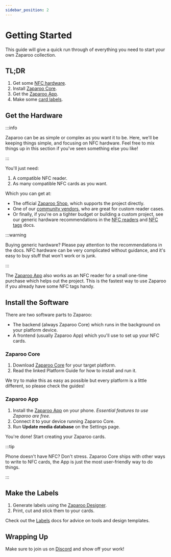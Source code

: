 ```yaml
---
sidebar_position: 2
---
```


# Getting Started

This guide will give a quick run through of everything you need to start your own Zaparoo collection.

## TL;DR

1. Get some [NFC hardware](https://shop.zaparoo.com/products/zaparoo-starter-kit).
2. Install [Zaparoo Core](/downloads/#zaparoo-core).
3. Get the [Zaparoo App](https://zaparoo.app/).
4. Make some [card labels](https://design.zaparoo.org/).

## Get the Hardware

:::info

Zaparoo can be as simple or complex as you want it to be. Here, we'll be keeping things simple,
and focusing on NFC hardware. Feel free to mix things up in this section if you've seen something else you like!

:::

You'll just need:

1. A compatible NFC reader.
2. As many compatible NFC cards as you want.

Which you can get at:

- The official [Zaparoo Shop](https://shop.zaparoo.com/), which supports the project directly.
- One of our [community vendors](https://wiki.zaparoo.org/Vendors), who are great for custom reader cases.
- Or finally, if you're on a tighter budget or building a custom project, see our generic hardware recommendations in
  the [NFC
  readers](https://wiki.zaparoo.org/NFC_readers) and [NFC tags](https://wiki.zaparoo.org/NFC_tags) docs.

:::warning

Buying generic hardware? Please pay attention to the recommendations in the docs. NFC hardware can be very complicated
without guidance, and it's easy to buy stuff that won't work or is junk.

:::

The [Zaparoo App](https://zaparoo.app/) also works as an NFC reader for a small one-time
purchase which helps out the project. This is the fastest way to use Zaparoo if you already have some NFC
tags handy.

## Install the Software

There are two software parts to Zaparoo:

- The backend (always Zaparoo Core) which runs in the background on your platform device.
- A frontend (usually Zaparoo App) which you'll use to set up your NFC cards.

### Zaparoo Core

1. Download [Zaparoo Core](/downloads/#zaparoo-core) for your target platform.
2. Read the linked Platform Guide for how to install and run it.

We try to make this as easy as possible but every platform is a little different, so please check the guides!

### Zaparoo App

1. Install the [Zaparoo App](/downloads/#zaparoo-app) on your phone. _Essential features to use Zaparoo are free._
2. Connect it to your device running Zaparoo Core.
3. Run **Update media database** on the Settings page.

You're done! Start creating your Zaparoo cards.

:::tip

Phone doesn't have NFC? Don't stress. Zaparoo Core ships with other ways to write to NFC cards, the App is just
the most user-friendly way to do things.

:::

## Make the Labels

1. Generate labels using the [Zaparoo Designer](https://design.zaparoo.org/).
2. Print, cut and stick them to your cards.

Check out the [Labels](https://wiki.zaparoo.org/Labels) docs for advice on tools and design templates.

## Wrapping Up

Make sure to join us on [Discord](https://zaparoo.org/discord) and show off your work!
